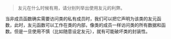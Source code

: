 > 友元在什么时候有用，请分别列举出使用友元的利弊。

当非成员函数确实需要访问类的私有成员时，我们可以把它声明为该类的友元函数，此时，友元函数可以工作在类的内部，像类的成员一样访问类的所有数据和函数。但是一旦使用不慎（比如随意设定友元），就有可能破坏类的封装性。